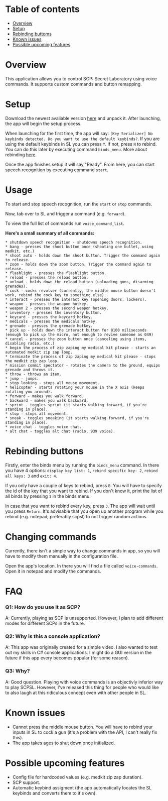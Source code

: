 # Table of contents
* [Overview](#overview)
* [Setup](#setup)
* [Rebinding buttoms](#rebinding-buttons)
* [Known issues](#known-issues)
* [Possible upcoming features](#possible-upcoming-features)

# Overview

This application allows you to control SCP: Secret Laboratory using voice commands. It supports custom commands and button remapping.

# Setup

Download the newest avaliable version [here](/releases) and unpack it. After launching, the app will begin the setup process.

When launching for the first time, the app will say: `[Key Serializer] No keybinds detected. Do you want to use the default keybinds?`. If you are using the default keybinds in SL you can press `Y`. If not, press `N` to rebind. You can do this later by executing command `binds_menu`. More about rebinding [here](#rebinding-buttons).

Once the app finishes setup it will say "Ready". From here, you can start speech recognition by executing command `start`.

# Usage

To start and stop speech recognition, run the `start` or `stop` commands.

Now, tab over to SL and trigger a command (e.g. `forward`).

To view the full list of commands run `voice_command_list`.

**Here's a small summary of all commands:**

```
* shutdown speech recognition - shutdowns speech recognition.
* bang - presses the shoot button once (shooting one bullet, using medkit, etc.)
* shoot auto - holds down the shoot button. Trigger the command again to release.
* zoom - holds down the zoom button. Trigger the command again to release.
* flashlight - presses the flashlight button.
* reload - presses the reload button.
* unload - holds down the reload button (unloading guns, disarming grenades).
* cock - cocks revolver (currently, the middle mouse button doesn't work, rebind the cock key to something else).
* interact - presses the interact key (opening doors, lockers).
* weapon - presses the weapon hotkey.
* weapon 2 - presses the second weapon hotkey.
* inventory - presses the inventory button.
* keycard - presses the keycard hotkey.
* medicals - presses the medicals hotkey.
* grenade - presses the grenade hotkey.
* pick up - holds down the interact button for 8100 miliseconds (enough to pick up the micro, not enough to revive someone as 049)
* cancel - presses the zoom button once (canceling using items, disabling radio, etc.)
* begin the process of zip zaping my medical kit please - starts an automated medkit zip zap loop.
* terminate the process of zip zaping my medical kit please - stops the medkit zip zap loop.
* mission commit spectator - rotates the camera to the ground, equips grenade and throws it.
* throw - throws an item.
* jump - jumps.
* stop looking - stops all mouse movement.
* helicopter - starts rotating your mouse in the X axis (keeps rotating you around).
* forward - makes you walk forward.
* backward - makes you walk backward.
* sprint - toggles sprint (it starts walking forward, if you're standing in place).
* stop - stops all movement.
* sneak - toggles sneaking (it starts walking forward, if you're standing in place).
* voice chat - toggles voice chat.
* alt chat - toggles alt chat (radio, 939 voice).
```

# Rebinding buttons

Firstly, enter the binds menu by running the `binds_menu` command. In there you have 4 options: `display key list: 1`, `rebind specific key: 2`, `rebind all keys: 3` and `exit: 4`.

If you only have a couple of keys to rebind, press `B`. You will have to specify the id of the key that you want to rebind. If you don't know it, print the list of all binds by pressing `1` in the binds menu.

In case that you want to rebind every key, press `3`. The app will wait until you press `Return`. It's advisable that you open up another program while you rebind (e.g. notepad, preferably scpsl) to not trigger random actions.

# Changing commands

Currently, there isn't a simple way to change commands in app, so you will have to modify them manually in the configuration file.

Open the app's location. In there you will find a file called `voice-commands`. Open it in notepad and modify the commands.

# FAQ

### Q1: How do you use it as SCP?

A: Currently, playing as SCP is unsupported. However, I plan to add different modes for different SCPs in the future.

### Q2: Why is this a console application?

A: This app was originally created for a simple video. I also wanted to test out my skills in C# console applications. I might do a GUI version in the future if this app every becomes popular (for some reason).

### Q3: Why?

A: Good question. Playing with voice commands is an objectivly inferior way to play SCPSL. However, I've released this thing for people who would like to also laugh at this ridiculous concept even with other people in SL.

# Known issues

* Cannot press the middle mouse button. You will have to rebind your inputs in SL to cock a gun (it's a problem with the API, I can't really fix this).
* The app takes ages to shut down once initialized.

# Possible upcoming features

* Config file for hardcoded values (e.g. medkit zip zap duration).
* SCP support.
* Automatic keybind assigment (the app automatically locates the SL keybinds and converts them to it's own).